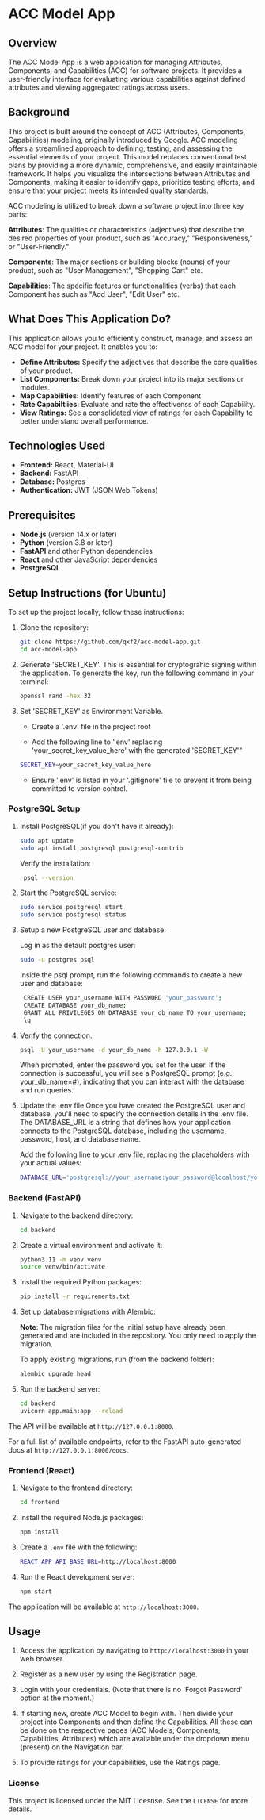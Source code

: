 # ACC Model App

## Overview

The ACC Model App is a web application for managing Attributes, Components, and Capabilities (ACC) for software projects. It provides a user-friendly interface for evaluating various capabilities against defined attributes and viewing aggregated ratings across users.

## Background

This project is built around the concept of ACC (Attributes, Components, Capabilities) modeling, originally introduced by Google. ACC modeling offers a streamlined approach to defining, testing, and assessing the essential elements of your project. This model replaces conventional test plans by providing a more dynamic, comprehensive, and easily maintainable framework. It helps you visualize the intersections between Attributes and Components, making it easier to identify gaps, prioritize testing efforts, and ensure that your project meets its intended quality standards.

ACC modeling is utilized to break down a software project into three key parts:

**Attributes**: The qualities or characteristics (adjectives) that describe the desired properties of your product, such as "Accuracy," "Responsiveness," or "User-Friendly."

**Components**: The major sections or building blocks (nouns) of your product, such as "User Management", "Shopping Cart" etc.

**Capabilities**: The specific features or functionalities (verbs) that each Component has such as "Add User", "Edit User" etc. 


## What Does This Application Do?
This application allows you to efficiently construct, manage, and assess an ACC model for your project. It enables you to:

- **Define Attributes:** Specify the adjectives that describe the core qualities of your product.
- **List Components:** Break down your project into its major sections or modules.
- **Map Capabilities:** Identify features of each Component
- **Rate Capabiltiies:** Evaluate and rate the effectivenss of each Capability.
- **View Ratings:** See a consolidated view of ratings for each Capability to better understand overall performance.

## Technologies Used
- **Frontend:** React, Material-UI
- **Backend:** FastAPI
- **Database:** Postgres
- **Authentication:** JWT (JSON Web Tokens)

## Prerequisites
- **Node.js** (version 14.x or later)
- **Python** (version 3.8 or later)
- **FastAPI** and other Python dependencies
- **React** and other JavaScript dependencies
- **PostgreSQL** 


## Setup Instructions (for Ubuntu)
To set up the project locally, follow these instructions:

1. Clone the repository:
   ```bash
   git clone https://github.com/qxf2/acc-model-app.git
   cd acc-model-app

2. Generate 'SECRET_KEY'.
   This is essential for cryptograhic signing within the application. To generate the key, run the following command in your terminal:

   ```bash
   openssl rand -hex 32
   ```
   
3. Set 'SECRET_KEY' as Environment Variable.
   * Create a '.env' file in the project root
   
   * Add the following line to '.env' replacing 'your_secret_key_value_here' with the generated 'SECRET_KEY'"

   ```bash
   SECRET_KEY=your_secret_key_value_here
   ```
   * Ensure '.env' is listed in your '.gitignore' file to prevent it from being committed to version control.


### PostgreSQL Setup

1. Install PostgreSQL(if you don't have it already):
    ```bash
    sudo apt update
    sudo apt install postgresql postgresql-contrib
    ```

   Verify the installation:
   ```bash
    psql --version
   ```

2. Start the PostgreSQL service:

    ```bash
    sudo service postgresql start
    sudo service postgresql status

3. Setup a new PostgreSQL user and database:

   Log in as the default postgres user:
    ```bash
    sudo -u postgres psql
   ```
   Inside the psql prompt, run the following commands to create a new user and database:

   ```bash
    CREATE USER your_username WITH PASSWORD 'your_password';
    CREATE DATABASE your_db_name;
    GRANT ALL PRIVILEGES ON DATABASE your_db_name TO your_username;
    \q

4. Verify the connection. 

    ```bash
    psql -U your_username -d your_db_name -h 127.0.0.1 -W
    ```

    When prompted, enter the password you set for the user. If the connection is successful, you will see a PostgreSQL prompt (e.g., your_db_name=#), indicating that you can interact with the database and run queries.

5.  Update the .env file 
    Once you have created the PostgreSQL user and database, you'll need to specify the connection details in the .env file. The DATABASE_URL is a string that defines how your application connects to the PostgreSQL database, including the username, password, host, and database name.

    Add the following line to your .env file, replacing the placeholders with your actual values:
    ```bash
    DATABASE_URL='postgresql://your_username:your_password@localhost/your_db_name'

### Backend (FastAPI)

1. Navigate to the backend directory:

    ```bash
    cd backend

2. Create a virtual environment and activate it:

    ```bash
    python3.11 -m venv venv
    source venv/bin/activate 

3. Install the required Python packages:

    ```bash
    pip install -r requirements.txt

4. Set up database migrations with Alembic: 

    **Note**: The migration files for the initial setup have already been generated and are included in the repository. You only need to apply the migration.

   To apply existing migrations, run (from the backend folder):
    
    ```bash
    alembic upgrade head

5. Run the backend server:
    ```bash
    cd backend
    uvicorn app.main:app --reload

The API will be available at `http://127.0.0.1:8000`. 

For a full list of available endpoints, refer to the FastAPI auto-generated docs at `http://127.0.0.1:8000/docs`.

### Frontend (React)

1. Navigate to the frontend directory:
    ```bash
    cd frontend

2. Install the required Node.js packages:
    ```bash
    npm install

3. Create a `.env` file with the following:
    ```bash
    REACT_APP_API_BASE_URL=http://localhost:8000

4. Run the React development server:
    ```bash
    npm start

The application will be available at `http://localhost:3000`.

## Usage
1. Access the application by navigating to `http://localhost:3000` in your web browser.

2. Register as a new user by using the Registration page.

3. Login with your credentials. (Note that there is no 'Forgot Password' option at the moment.)

4. If starting new, create ACC Model to begin with. Then divide your project into Components and then define the Capabilities. All these can be done on the respective pages (ACC Models, Components, Capabilities, Attributes) which are available under the dropdown menu (present) on the Navigation bar.

5. To provide ratings for your capabilities, use the Ratings page. 


### License

This project is licensed under the MIT Licesnse. See the `LICENSE` for more details.

